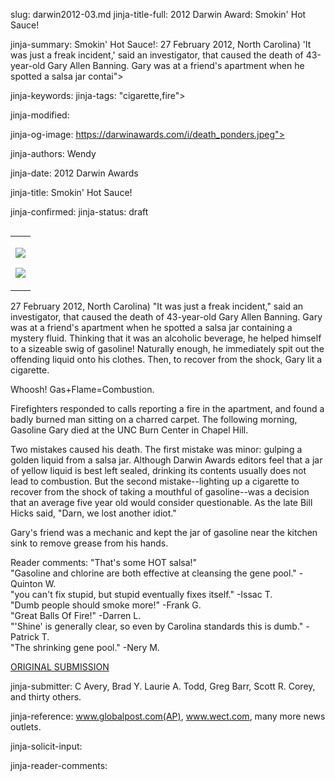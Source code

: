 slug: darwin2012-03.md
jinja-title-full: 2012 Darwin Award: Smokin' Hot Sauce!

jinja-summary: Smokin' Hot Sauce!: 27 February 2012, North Carolina) 'It was just a freak incident,' said an investigator, that caused the death of 43-year-old Gary Allen Banning. Gary was at a friend's apartment when he spotted a salsa jar contai">

jinja-keywords:
jinja-tags: "cigarette,fire">

jinja-modified:

jinja-og-image: https://darwinawards.com/i/death_ponders.jpeg">

jinja-authors: Wendy

jinja-date: 2012 Darwin Awards


jinja-title: Smokin' Hot Sauce!


jinja-confirmed:
jinja-status: draft

<TABLE border=0 align=right><TR><TD align=center>

<A href="/cgi/search.pl?keywords=category%3Dcigarette&swishindex=stories.data&show_description=yes&maxdisplay=10&maxresults=50"><IMG src="/i/icon/cigarette.png" border=0></A>

<A href="/cgi/search.pl?keywords=category%3Dfire&swishindex=stories.data&show_description=yes&maxdisplay=10&maxresults=50"><IMG src="/i/icon/flame.jpg" border=0></A>
</TD></TR></TABLE>

27 February 2012, North Carolina) "It was just a freak incident," said an investigator, that caused the death of 43-year-old Gary Allen Banning. Gary was at a friend's apartment when he spotted a salsa jar containing a mystery fluid. Thinking that it was an alcoholic beverage, he helped himself to a sizeable swig of gasoline! Naturally enough, he immediately spit out the offending liquid onto his clothes. Then, to recover from the shock, Gary lit a cigarette.

Whoosh! Gas+Flame=Combustion.

Firefighters responded to calls reporting a fire in the apartment, and found a badly burned man sitting on a charred carpet. The following morning, Gasoline Gary died at the UNC Burn Center in Chapel Hill.

Two mistakes caused his death. The first mistake was minor: gulping a golden liquid from a salsa jar. Although Darwin Awards editors feel that a jar of yellow liquid is best left sealed, drinking its contents usually does not lead to combustion. But the second mistake--lighting up a cigarette to recover from the shock of taking a mouthful of gasoline--was a decision that an average five year old would consider questionable. As the late Bill Hicks said, "Darn, we lost another idiot."

Gary's friend was a mechanic and kept the jar of gasoline near the kitchen sink to remove grease from his hands.

Reader comments: "That's some HOT salsa!"<BR>
"Gasoline and chlorine are both effective at cleansing the gene pool." -Quinton W.<BR>
"you can't fix stupid, but stupid eventually fixes itself." -Issac T.<BR>
"Dumb people should smoke more!" -Frank G.<BR>
"Great Balls Of Fire!" -Darren L.<BR>
"'Shine' is generally clear, so even by Carolina standards this is dumb." -Patrick T.<BR>
"The shrinking gene pool." -Nery M.<BR>

<A href="http://darwinawards.com/slush/201212/pending20121220-071905.html">ORIGINAL SUBMISSION</A>

jinja-submitter: C Avery, Brad Y. Laurie A. Todd, Greg Barr, Scott R. Corey, and thirty others.

jinja-reference: <A
href="http://www.globalpost.com/dispatches/news/regions/americas/united-states/nc-man-gary-allen-banning-dead-after-drinking-gasolin">www.globalpost.com(AP)</A>, <A
href="http://www.wect.com/story/17040049/nc-man-mistakes-gas-for-drink-causes-fatal-fire">www.wect.com</A>,
many more news outlets.

jinja-solicit-input:

jinja-reader-comments:



<!--#include file=nav_2012.html -->


